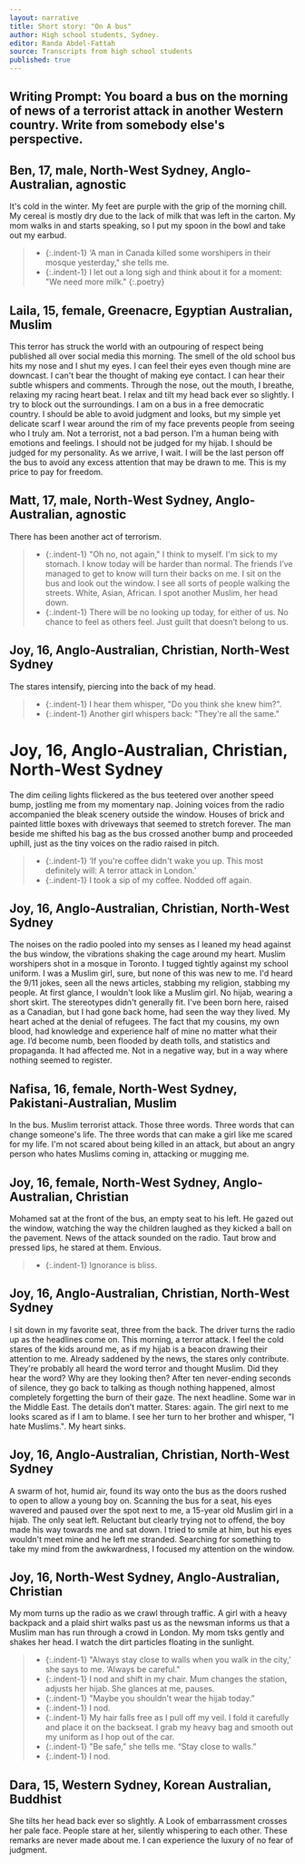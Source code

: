 ```yaml
---
layout: narrative
title: Short story: "On A bus"
author: High school students, Sydney.  
editor: Randa Abdel-Fattah
source: Transcripts from high school students
published: true
---
```


## Writing Prompt: You board a bus on the morning of news of a terrorist attack in another Western country. Write from somebody else's perspective. 

## Ben, 17, male, North-West Sydney, Anglo-Australian, agnostic

It's cold in the winter. My feet are purple with the grip of the morning chill. My cereal is mostly dry due to the lack of milk that was left in the carton. My mom walks in and starts speaking, so I put my spoon in the bowl and take out my earbud.
> - {:.indent-1} ‘A man in Canada killed some worshipers in their mosque yesterday," she tells me.
> - {:.indent-1}  I let out a long sigh and think about it for a moment: "We need more milk."
{:.poetry}

## Laila, 15, female, Greenacre, Egyptian Australian, Muslim

This terror has struck the world with an outpouring of respect being published all over social media this morning. The smell of the old school bus hits my nose and I shut my eyes. I can feel their eyes even though mine are downcast. I can't bear the thought of making eye contact. I can hear their subtle whispers and comments. Through the nose, out the mouth, I breathe, relaxing my racing heart beat. I relax and tilt my head back ever so slightly. I try to block out the surroundings. I am on a bus in a free democratic country. I should be able to avoid judgment and looks, but my simple yet delicate scarf I wear around the rim of my face prevents people from seeing who I truly am. Not a terrorist, not a bad person. I'm a human being with emotions and feelings. I should not be judged for my hijab. I should be judged for my personality. As we arrive, I wait. I will be the last person off the bus to avoid any excess attention that may be drawn to me. This is my price to pay for freedom.


## Matt, 17, male, North-West Sydney, Anglo-Australian, agnostic

There has been another act of terrorism.
> - {:.indent-1} "Oh no, not again," I think to myself. I'm sick to my stomach. I know today will be harder than normal. The friends I’ve managed to get to know will turn their backs on me. I sit on the bus and look out the window. I see all sorts of people walking the streets. White, Asian, African. I spot another Muslim, her head down.
> - {:.indent-1} There will be no looking up today, for either of us. No chance to feel as others feel. Just guilt that doesn’t belong to us.

## Joy, 16, Anglo-Australian, Christian, North-West Sydney

The stares intensify, piercing into the back of my head.
> - {:.indent-1} I hear them whisper, "Do you think she knew him?".
> - {:.indent-1} Another girl whispers back: "They're all the same."

# Joy, 16, Anglo-Australian, Christian, North-West Sydney

The dim ceiling lights flickered as the bus teetered over another speed bump, jostling me from my momentary nap. Joining voices from the radio accompanied the bleak scenery outside the window. Houses of brick and painted little boxes with driveways that seemed to stretch forever. The man beside me shifted his bag as the bus crossed another bump and proceeded uphill, just as the tiny voices on the radio raised in pitch.
> - {:.indent-1} ‘If you're coffee didn't wake you up. This most definitely will: A terror attack in London.’
> - {:.indent-1} I took a sip of my coffee. Nodded off again.


## Joy, 16, Anglo-Australian, Christian, North-West Sydney

The noises on the radio pooled into my senses as I leaned my head against the bus window, the vibrations shaking the cage around my heart. Muslim worshipers shot in a mosque in Toronto. I tugged tightly against my school uniform. I was a Muslim girl, sure, but none of this was new to me. I'd heard the 9/11 jokes, seen all the news articles, stabbing my religion, stabbing my people. At first glance, I wouldn't look like a Muslim girl. No hijab, wearing a short skirt. The stereotypes didn't generally fit. I've been born here, raised as a Canadian, but I had gone back home, had seen the way they lived. My heart ached at the denial of refugees. The fact that my cousins, my own blood, had knowledge and experience half of mine no matter what their age. I’d become numb, been flooded by death tolls, and statistics and propaganda. It had affected me. Not in a negative way, but in a way where nothing seemed to register.   

## Nafisa, 16, female, North-West Sydney, Pakistani-Australian, Muslim
In the bus. Muslim terrorist attack. Those three words. Three words that can change someone's life. The three words that can make a girl like me scared for my life. I'm not scared about being killed in an attack, but about an angry person who hates Muslims coming in, attacking or mugging me.

## Joy, 16, female, North-West Sydney, Anglo-Australian, Christian
Mohamed sat at the front of the bus, an empty seat to his left. He gazed out the window, watching the way the children laughed as they kicked a ball on the pavement. News of the attack sounded on the radio. Taut brow and pressed lips, he stared at them. Envious.
> - {:.indent-1} Ignorance is bliss.

## Joy, 16, Anglo-Australian, Christian, North-West Sydney
I sit down in my favorite seat, three from the back. The driver turns the radio up as the headlines come on. This morning, a terror attack. I feel the cold stares of the kids around me, as if my hijab is a beacon drawing their attention to me. Already saddened by the news, the stares only contribute. They're probably all heard the word terror and thought Muslim. Did they hear the word? Why are they looking then? After ten never-ending seconds of silence, they go back to talking as though nothing happened, almost completely forgetting the burn of their gaze. The next headline. Some war in the Middle East. The details don’t matter. Stares: again. The girl next to me looks scared as if I am to blame. I see her turn to her brother and whisper, "I hate Muslims.". My heart sinks.

## Joy, 16, Anglo-Australian, Christian, North-West Sydney
A swarm of hot, humid air, found its way onto the bus as the doors rushed to open to allow a young boy on. Scanning the bus for a seat, his eyes wavered and paused over the spot next to me, a 15-year old Muslim girl in a hijab. The only seat left. Reluctant but clearly trying not to offend, the boy made his way towards me and sat down. I tried to smile at him, but his eyes wouldn't meet mine and he left me stranded. Searching for something to take my mind from the awkwardness, I focused my attention on the window.

## Joy, 16, North-West Sydney, Anglo-Australian, Christian

My mom turns up the radio as we crawl through traffic. A girl with a heavy backpack and a plaid shirt walks past us as the newsman informs us that a Muslim man has run through a crowd in London. My mom tsks gently and shakes her head. I watch the dirt particles floating in the sunlight.
> - {:.indent-1} "Always stay close to walls when you walk in the city,’ she says to me. ‘Always be careful."
> - {:.indent-1} I nod and shift in my chair. Mum changes the station, adjusts her hijab. She glances at me, pauses.
> - {:.indent-1} "Maybe you shouldn't wear the hijab today."
> - {:.indent-1} I nod.
> - {:.indent-1} My hair falls free as I pull off my veil. I fold it carefully and place it on the backseat. I grab my heavy bag and smooth out my uniform as I hop out of the car.
> - {:.indent-1} "Be safe," she tells me. “Stay close to walls.”
> - {:.indent-1} I nod.

## Dara, 15, Western Sydney, Korean Australian, Buddhist

She tilts her head back ever so slightly. A Look of embarrassment crosses her pale face. People stare at her, silently whispering to each other. These remarks are never made about me. I can experience the luxury of no fear of judgment.
